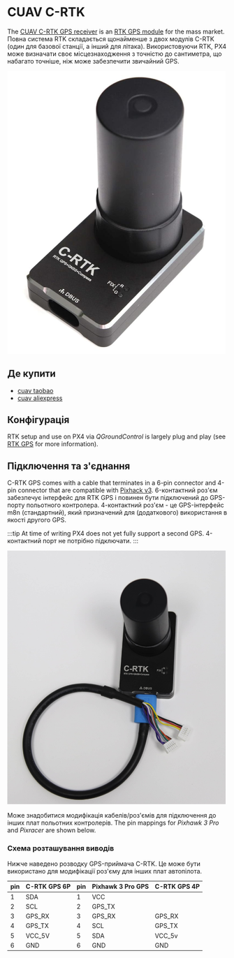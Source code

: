 # CUAV C-RTK

The [CUAV C-RTK GPS receiver](https://www.cuav.net/en/c_rtk_9ps/) is an [RTK GPS module](../gps_compass/rtk_gps.md) for the mass market.
Повна система RTK складається щонайменше з двох модулів C-RTK (один для базової станції, а інший для літака). Використовуючи RTK, PX4 може визначати своє місцезнаходження з точністю до сантиметра, що набагато точніше, ніж може забезпечити звичайний GPS.

<img src="../../assets/hardware/gps/rtk_c-rtk.jpg" width="500px" title="C-RTK" />

## Де купити

- [cuav taobao](https://item.taobao.com/item.htm?id=565380634341\&spm=2014.21600712.0.0)
- [cuav aliexpress](https://www.aliexpress.com/store/product/CUAV-NEW-Flight-Controller-GPS-C-RTK-differential-positioning-navigation-module-GPS-for-PIX4-Pixhawk-pixhack/3257035_32853894248.html?spm=2114.12010608.0.0.75592fadQKPPEn)

## Конфігурація

RTK setup and use on PX4 via _QGroundControl_ is largely plug and play \(see [RTK GPS](../gps_compass/rtk_gps.md) for more information\).

## Підключення та з'єднання

C-RTK GPS comes with a cable that terminates in a 6-pin connector and 4-pin connector that are compatible with [Pixhack v3](https://doc.cuav.net/flight-controller/pixhack/en/quick-start-pixhack-v3x.html#gps--compass).
6-контактний роз'єм забезпечує інтерфейс для RTK GPS і повинен бути підключений до GPS-порту польотного контролера.
4-контактний роз'єм - це GPS-інтерфейс m8n (стандартний), який призначений для (додаткового) використання в якості другого GPS.

:::tip
At time of writing PX4 does not yet fully support a second GPS. 4-контактний порт не потрібно підключати.
:::

<img src="../../assets/hardware/gps/rtk_cuav_c-rtk_to_6pin_connector.jpg" width="500px" title="C-RTK_6PIN" />

Може знадобитися модифікація кабелів/роз'ємів для підключення до інших плат польотних контролерів. The pin mappings for _Pixhawk 3 Pro_ and _Pixracer_ are shown below.

### Схема розташування виводів

Нижче наведено розводку GPS-приймача C-RTK. Це може бути використано для модифікації роз'єму для інших плат автопілота.

| pin | C-RTK GPS 6P                | pin | Pixhawk 3 Pro GPS           | C-RTK GPS 4P                |
| --- | --------------------------- | --- | --------------------------- | --------------------------- |
| 1   | SDA                         | 1   | VCC                         |                             |
| 2   | SCL                         | 2   | GPS_TX |                             |
| 3   | GPS_RX | 3   | GPS_RX | GPS_RX |
| 4   | GPS_TX | 4   | SCL                         | GPS_TX |
| 5   | VCC_5V | 5   | SDA                         | VCC_5v |
| 6   | GND                         | 6   | GND                         | GND                         |
